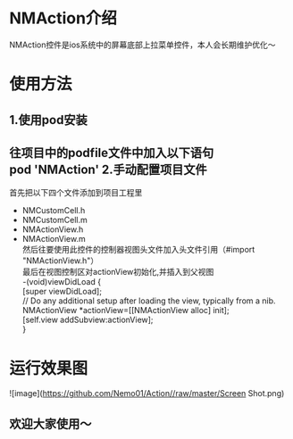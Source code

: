 NMAction介绍
========
NMAction控件是ios系统中的屏幕底部上拉菜单控件，本人会长期维护优化～

使用方法
========
1.使用pod安装
------------
往项目中的podfile文件中加入以下语句<br>
pod 'NMAction'
2.手动配置项目文件
------------------
首先把以下四个文件添加到项目工程里
* NMCustomCell.h
* NMCustomCell.m
* NMActionView.h
* NMActionView.m<br>
然后往要使用此控件的控制器视图头文件加入头文件引用（#import "NMActionView.h"）<br>
最后在视图控制区对actionView初始化,并插入到父视图<br>
-(void)viewDidLoad {<br>
    [super viewDidLoad];<br>
    // Do any additional setup after loading the view, typically from a nib.<br>
     NMActionView  *actionView=[[NMActionView alloc] init];<br>
    [self.view addSubview:actionView];<br>
}<br>

运行效果图
=========

![image](https://github.com/Nemo01/Action//raw/master/Screen Shot.png)

欢迎大家使用～
------------
